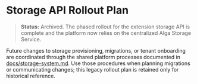 # Storage API Rollout Plan

> **Status:** Archived. The phased rollout for the extension storage API is complete and the platform now relies on the centralized Alga Storage Service.

Future changes to storage provisioning, migrations, or tenant onboarding are coordinated through the shared platform processes documented in [docs/storage-system.md](../../../docs/storage-system.md). Use those procedures when planning migrations or communicating changes; this legacy rollout plan is retained only for historical reference.

